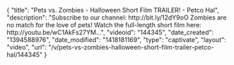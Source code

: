 {
    "title": "Pets vs. Zombies - Halloween Short Film TRAILER! - Petco Hal",
    "description": "Subscribe to our channel: http:\/\/bit.ly\/12dY9oO Zombies are no match for the love of pets! Watch the full-length short film here: http:\/\/youtu.be\/wC1AkFs27YM...",
    "videoid": "144345",
    "date_created": "1394588976",
    "date_modified": "1418181169",
    "type": "captivate",
    "layout": "video",
    "url": "\/v\/pets-vs-zombies-halloween-short-film-trailer-petco-hal\/144345"
}